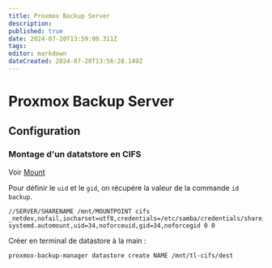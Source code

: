 ```yaml
---
title: Proxmox Backup Server
description: 
published: true
date: 2024-07-20T13:59:00.311Z
tags: 
editor: markdown
dateCreated: 2024-07-20T13:56:28.149Z
---
```


# Proxmox Backup Server

## Configuration

### Montage d'un datatstore en CIFS

Voir [Mount](/Numérique/Infrastructure/Système/GNU_Linux/Mount#fstab)

Pour définir le `uid` et le `gid`, on récupére la valeur de la commande `id backup`.

```fstab
//SERVER/SHARENAME /mnt/MOUNTPOINT cifs _netdev,nofail,iocharset=utf8,credentials=/etc/samba/credentials/share,x-systemd.automount,uid=34,noforceuid,gid=34,noforcegid 0 0
```

Créer en terminal de datastore à la main :

```shell
proxmox-backup-manager datastore create NAME /mnt/tl-cifs/dest
```